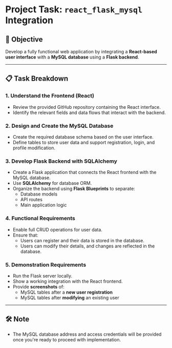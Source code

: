 # Project Task: `react_flask_mysql` Integration

## 🎯 Objective
Develop a fully functional web application by integrating a **React-based user interface** with a **MySQL database** using a **Flask backend**.

---

## 📋 Task Breakdown

### 1. Understand the Frontend (React)
- Review the provided GitHub repository containing the React interface.
- Identify the relevant fields and data flows that interact with the backend.

### 2. Design and Create the MySQL Database
- Create the required database schema based on the user interface.
- Define tables to store user data and support registration, login, and profile modification.

### 3. Develop Flask Backend with SQLAlchemy
- Create a Flask application that connects the React frontend with the MySQL database.
- Use **SQLAlchemy** for database ORM.
- Organize the backend using **Flask Blueprints** to separate:
  - Database models
  - API routes
  - Main application logic

### 4. Functional Requirements
- Enable full CRUD operations for user data.
- Ensure that:
  - Users can register and their data is stored in the database.
  - Users can modify their details, and changes are reflected in the database.

### 5. Demonstration Requirements
- Run the Flask server locally.
- Show a working integration with the React frontend.
- Provide **screenshots** of:
  - MySQL tables after a **new user registration**
  - MySQL tables after **modifying** an existing user

---

## 🛠️ Note
- The MySQL database address and access credentials will be provided once you're ready to proceed with implementation.
